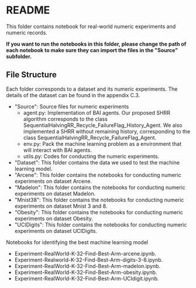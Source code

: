 # README

This folder contains notebook for real-world numeric experiments and numeric records.

**If you want to run the notebooks in this folder, please change the path of each notebook to make sure they can import the files in the "Source" subfolder.**

## File Structure

Each folder corresponds to a dataset and its numeric experiments. The details of the dataset can be found in the appendix C.3.

+ "Source": Source files for numeric experiments
  + agent.py: Implementation of BAI agents. Our proposed SHRR algorithm corresponds to the class SequentialHalvingRR_Recycle_FailureFlag_History_Agent. We also implemented a SHRR without remaining history, corresponding to the class SequentialHalvingRR_Recycle_FailureFlag_Agent.
  + env.py: Pack the machine learning problem as a environment that will interact with BAI agents.
  + utils.py: Codes for conducting the numeric experiments.
+ "Dataset": This folder contains the data we used to test the machine learning model.
+ "Arcene": This folder contains the notebooks for conducting numeric experiments on dataset Arcene.
+ "Madelon": This folder contains the notebooks for conducting numeric experiments on dataset Madelon.
+ "Mnist38": This folder contains the notebooks for conducting numeric experiments on dataset Mnist 3 and 8.
+ "Obesity": This folder contains the notebooks for conducting numeric experiments on dataset Obesity.
+ "UCIDigits": This folder contains the notebooks for conducting numeric experiments on dataset UCIDigits.

Notebooks for identifying the best machine learning model

+ Experiment-RealWorld-K-32-Find-Best-Arm-arcene.ipynb.
+ Experiment-Realworld-K-32-Find-Best-Arm-digits-3-8.ipynb.
+ Experiment-RealWorld-K-32-Find-Best-Arm-madelon.ipynb.
+ Experiment-RealWorld-K-32-Find-Best-Arm-obesity.ipynb.
+ Experiment-RealWorld-K-32-Find-Best-Arm-UCIdigit.ipynb.